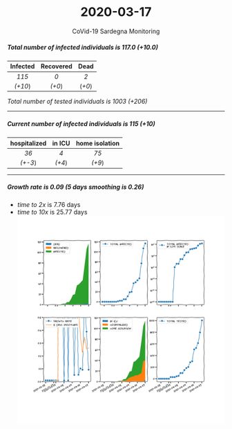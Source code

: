 <div align='center'>

# 2020-03-17
CoVid-19 Sardegna Monitoring
</div>

##### Total number of infected individuals is 117.0 (+10.0)
Infected | Recovered | Dead
:---: | :---: | :---:
*115* | *0* | *2*
*(+10*) | *(+0*) | (*+0*)

*Total number of tested individuals is 1003 (+206)*
***
##### Current number of infected individuals is 115 (+10)
hospitalized | in ICU | home isolation
:---: | :---: | :---:
*36* |*4* |*75*
*(+-3*) |*(+4*) |*(+9*)
***
##### Growth rate is 0.09 (5 days smoothing is 0.26)
- *time to 2x* is 7.76 days
- *time to 10x* is 25.77 days
![stats][stats]

[stats]: stats_Sardegna.png
